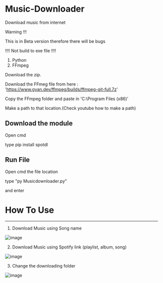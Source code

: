 # Music-Downloader
Download music from internet

Warning !!!

This is in Beta version therefore there will be bugs

 !!!! Not build to exe file !!!!
 
 1. Python
 2. FFmpeg
 
 Download the zip.
 
 Download the FFmeg file from here : 'https://www.gyan.dev/ffmpeg/builds/ffmpeg-git-full.7z'
 
 Copy the FFmpeg folder and paste in 'C:\Program Files (x86)'
 
 Make a path to that location.(Check youtube how to make a path)
 
 Download the module
 -------------------
 Open cmd
 
 type pip install spotdl
 
 Run File
 --------
 Open cmd the file location
 
 type "py Musicdownloader.py"
 
 and enter

# How To Use
------------
1. Download Music using Song name

![image](https://user-images.githubusercontent.com/56246216/125608094-e71bdb92-ba66-4623-a657-d564de3b979a.png)

2. Download Music using Spotify link (playlist, album, song)

![image](https://user-images.githubusercontent.com/56246216/125608481-93de3c9d-e0d0-4c17-ae4f-250b54b8a358.png)

3. Change the downloading folder

![image](https://user-images.githubusercontent.com/56246216/125608944-fcd89ace-84a2-4675-ba15-42f33cf71dcd.png)
